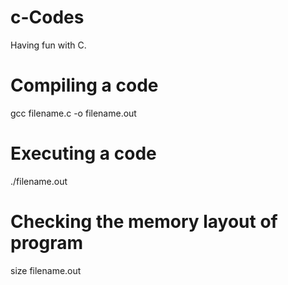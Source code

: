 # c-Codes
Having fun with C.<br>
# Compiling a code
gcc filename.c -o filename.out<br>
# Executing a code
./filename.out<br>
# Checking the memory layout of program
size filename.out<br>